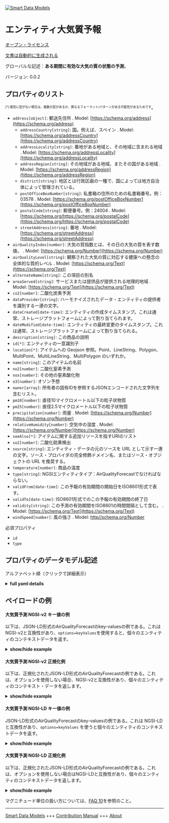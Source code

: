 <!-- 10-Header -->  
[![Smart Data Models](https://smartdatamodels.org/wp-content/uploads/2022/01/SmartDataModels_logo.png "Logo")](https://smartdatamodels.org)  
エンティティ大気質予報  
===========<!-- /10-Header -->  
<!-- 15-License -->  
[オープン・ライセンス](https://github.com/smart-data-models//dataModel.Environment/blob/master/AirQualityForecast/LICENSE.md)  
[文書は自動的に生成される](https://docs.google.com/presentation/d/e/2PACX-1vTs-Ng5dIAwkg91oTTUdt8ua7woBXhPnwavZ0FxgR8BsAI_Ek3C5q97Nd94HS8KhP-r_quD4H0fgyt3/pub?start=false&loop=false&delayms=3000#slide=id.gb715ace035_0_60)  
<!-- /15-License -->  
<!-- 20-Description -->  
グローバルな記述：**ある期間に有効な大気の質の状態の予測**。  
バージョン: 0.0.2  
<!-- /20-Description -->  
<!-- 30-PropertiesList -->  

## プロパティのリスト  

<sup><sub>[*] 属性に型がない場合は、複数の型があるか、異なるフォーマット/パターンがある可能性があるためです</sub></sup>。  
- `address[object]`: 郵送先住所  . Model: [https://schema.org/address](https://schema.org/address)	- `addressCountry[string]`: 国。例えば、スペイン  . Model: [https://schema.org/addressCountry](https://schema.org/addressCountry)  
	- `addressLocality[string]`: 番地がある地域と、その地域に含まれる地域  . Model: [https://schema.org/addressLocality](https://schema.org/addressLocality)  
	- `addressRegion[string]`: その地域がある地域、またその国がある地域  . Model: [https://schema.org/addressRegion](https://schema.org/addressRegion)  
	- `district[string]`: 地区とは行政区画の一種で、国によっては地方自治体によって管理されている。    
	- `postOfficeBoxNumber[string]`: 私書箱の住所のための私書箱番号。例：03578  . Model: [https://schema.org/postOfficeBoxNumber](https://schema.org/postOfficeBoxNumber)  
	- `postalCode[string]`: 郵便番号。例：24004  . Model: [https://schema.org/https://schema.org/postalCode](https://schema.org/https://schema.org/postalCode)  
	- `streetAddress[string]`: 番地  . Model: [https://schema.org/streetAddress](https://schema.org/streetAddress)  
- `airQualityIndex[number]`: 大気の質指数とは、その日の大気の質を表す数値。  . Model: [https://schema.org/Number](https://schema.org/Number)- `airQualityLevel[string]`: 観察された大気の質に対応する健康への懸念の全体的な質的レベル  . Model: [https://schema.org/Text](https://schema.org/Text)- `alternateName[string]`: この項目の別名  - `areaServed[string]`: サービスまたは提供品が提供される地理的地域  . Model: [https://schema.org/Text](https://schema.org/Text)- `co2[number]`: 二酸化炭素予測  - `dataProvider[string]`: ハーモナイズされたデータ・エンティティの提供者を識別する一連の文字。  - `dateCreated[date-time]`: エンティティの作成タイムスタンプ。これは通常、ストレージプラットフォームによって割り当てられます。  - `dateModified[date-time]`: エンティティの最終変更のタイムスタンプ。これは通常、ストレージプラットフォームによって割り当てられる。  - `description[string]`: この商品の説明  - `id[*]`: エンティティの一意識別子  - `location[*]`: アイテムへの Geojson 参照。Point、LineString、Polygon、MultiPoint、MultiLineString、MultiPolygon のいずれか。  - `name[string]`: このアイテムの名前  - `no2[number]`: 二酸化窒素予測  - `nox[number]`: その他の窒素酸化物  - `o3[number]`: オゾン予想  - `owner[array]`: 所有者の固有IDを参照するJSONエンコードされた文字列を含むリスト。  - `pm10[number]`: 直径10マイクロメートル以下の粒子状物質  - `pm25[number]`: 直径2.5マイクロメートル以下の粒子状物質  - `precipitation[number]`: 雨量  . Model: [https://schema.org/Number](https://schema.org/Number)- `relativeHumidity[number]`: 空気中の湿度  . Model: [https://schema.org/Number](https://schema.org/Number)- `seeAlso[*]`: アイテムに関する追加リソースを指すURIのリスト  - `so2[number]`: 二酸化硫黄検出  - `source[string]`: エンティティ・データの元のソースを URL として示す一連の文字。ソース・プロバイダの完全修飾ドメイン名、またはソース・オブジェクトの URL を推奨する。  - `temperature[number]`: 商品の温度  - `type[string]`: NGSIエンティティタイプ：AirQualityForecastでなければならない。  - `validFrom[date-time]`: この予報の有効期間の開始日をISO8601形式で表す。  - `validTo[date-time]`: ISO8601形式でのこの予報の有効期間の終了日  - `validity[string]`: この予測の有効期間をISO8601の時間間隔として含む。  . Model: [https://schema.org/Text](https://schema.org/Text)- `windSpeed[number]`: 風の強さ  . Model: [http//schema.org/Number](http//schema.org/Number)<!-- /30-PropertiesList -->  
<!-- 35-RequiredProperties -->  
必須プロパティ  
- `id`  - `type`  <!-- /35-RequiredProperties -->  
<!-- 40-RequiredProperties -->  
<!-- /40-RequiredProperties -->  
<!-- 50-DataModelHeader -->  
## プロパティのデータモデル記述  
アルファベット順（クリックで詳細表示）  
<!-- /50-DataModelHeader -->  
<!-- 60-ModelYaml -->  
<details><summary><strong>full yaml details</strong></summary>    
```yaml  
AirQualityForecast:    
  description: A forecast of air quality conditions valid during a period    
  properties:    
    address:    
      description: The mailing address    
      properties:    
        addressCountry:    
          description: 'The country. For example, Spain'    
          type: string    
          x-ngsi:    
            model: https://schema.org/addressCountry    
            type: Property    
        addressLocality:    
          description: 'The locality in which the street address is, and which is in the region'    
          type: string    
          x-ngsi:    
            model: https://schema.org/addressLocality    
            type: Property    
        addressRegion:    
          description: 'The region in which the locality is, and which is in the country'    
          type: string    
          x-ngsi:    
            model: https://schema.org/addressRegion    
            type: Property    
        district:    
          description: 'A district is a type of administrative division that, in some countries, is managed by the local government'    
          type: string    
          x-ngsi:    
            type: Property    
        postOfficeBoxNumber:    
          description: 'The post office box number for PO box addresses. For example, 03578'    
          type: string    
          x-ngsi:    
            model: https://schema.org/postOfficeBoxNumber    
            type: Property    
        postalCode:    
          description: 'The postal code. For example, 24004'    
          type: string    
          x-ngsi:    
            model: https://schema.org/https://schema.org/postalCode    
            type: Property    
        streetAddress:    
          description: The street address    
          type: string    
          x-ngsi:    
            model: https://schema.org/streetAddress    
            type: Property    
        streetNr:    
          description: Number identifying a specific property on a public street    
          type: string    
          x-ngsi:    
            type: Property    
      type: object    
      x-ngsi:    
        model: https://schema.org/address    
        type: Property    
    airQualityIndex:    
      description: Air quality index is a number used to report the quality of the air on any given day    
      minimum: 0    
      type: number    
      x-ngsi:    
        model: https://schema.org/Number    
        type: Property    
    airQualityLevel:    
      description: Overall qualitative level of health concern corresponding to the air quality observed    
      minLength: 2    
      type: string    
      x-ngsi:    
        model: https://schema.org/Text    
        type: Property    
    alternateName:    
      description: An alternative name for this item    
      type: string    
      x-ngsi:    
        type: Property    
    areaServed:    
      description: The geographic area where a service or offered item is provided    
      type: string    
      x-ngsi:    
        model: https://schema.org/Text    
        type: Property    
    co2:    
      description: Carbon Dioxide forecasted    
      minimum: 0    
      type: number    
      x-ngsi:    
        type: Property    
    dataProvider:    
      description: A sequence of characters identifying the provider of the harmonised data entity    
      type: string    
      x-ngsi:    
        type: Property    
    dateCreated:    
      description: Entity creation timestamp. This will usually be allocated by the storage platform    
      format: date-time    
      type: string    
      x-ngsi:    
        type: Property    
    dateModified:    
      description: Timestamp of the last modification of the entity. This will usually be allocated by the storage platform    
      format: date-time    
      type: string    
      x-ngsi:    
        type: Property    
    description:    
      description: A description of this item    
      type: string    
      x-ngsi:    
        type: Property    
    id:    
      anyOf:    
        - description: Identifier format of any NGSI entity    
          maxLength: 256    
          minLength: 1    
          pattern: ^[\w\-\.\{\}\$\+\*\[\]`|~^@!,:\\]+$    
          type: string    
          x-ngsi:    
            type: Property    
        - description: Identifier format of any NGSI entity    
          format: uri    
          type: string    
          x-ngsi:    
            type: Property    
      description: Unique identifier of the entity    
      x-ngsi:    
        type: Property    
    location:    
      description: 'Geojson reference to the item. It can be Point, LineString, Polygon, MultiPoint, MultiLineString or MultiPolygon'    
      oneOf:    
        - description: Geojson reference to the item. Point    
          properties:    
            bbox:    
              items:    
                type: number    
              minItems: 4    
              type: array    
            coordinates:    
              items:    
                type: number    
              minItems: 2    
              type: array    
            type:    
              enum:    
                - Point    
              type: string    
          required:    
            - type    
            - coordinates    
          title: GeoJSON Point    
          type: object    
          x-ngsi:    
            type: GeoProperty    
        - description: Geojson reference to the item. LineString    
          properties:    
            bbox:    
              items:    
                type: number    
              minItems: 4    
              type: array    
            coordinates:    
              items:    
                items:    
                  type: number    
                minItems: 2    
                type: array    
              minItems: 2    
              type: array    
            type:    
              enum:    
                - LineString    
              type: string    
          required:    
            - type    
            - coordinates    
          title: GeoJSON LineString    
          type: object    
          x-ngsi:    
            type: GeoProperty    
        - description: Geojson reference to the item. Polygon    
          properties:    
            bbox:    
              items:    
                type: number    
              minItems: 4    
              type: array    
            coordinates:    
              items:    
                items:    
                  items:    
                    type: number    
                  minItems: 2    
                  type: array    
                minItems: 4    
                type: array    
              type: array    
            type:    
              enum:    
                - Polygon    
              type: string    
          required:    
            - type    
            - coordinates    
          title: GeoJSON Polygon    
          type: object    
          x-ngsi:    
            type: GeoProperty    
        - description: Geojson reference to the item. MultiPoint    
          properties:    
            bbox:    
              items:    
                type: number    
              minItems: 4    
              type: array    
            coordinates:    
              items:    
                items:    
                  type: number    
                minItems: 2    
                type: array    
              type: array    
            type:    
              enum:    
                - MultiPoint    
              type: string    
          required:    
            - type    
            - coordinates    
          title: GeoJSON MultiPoint    
          type: object    
          x-ngsi:    
            type: GeoProperty    
        - description: Geojson reference to the item. MultiLineString    
          properties:    
            bbox:    
              items:    
                type: number    
              minItems: 4    
              type: array    
            coordinates:    
              items:    
                items:    
                  items:    
                    type: number    
                  minItems: 2    
                  type: array    
                minItems: 2    
                type: array    
              type: array    
            type:    
              enum:    
                - MultiLineString    
              type: string    
          required:    
            - type    
            - coordinates    
          title: GeoJSON MultiLineString    
          type: object    
          x-ngsi:    
            type: GeoProperty    
        - description: Geojson reference to the item. MultiLineString    
          properties:    
            bbox:    
              items:    
                type: number    
              minItems: 4    
              type: array    
            coordinates:    
              items:    
                items:    
                  items:    
                    items:    
                      type: number    
                    minItems: 2    
                    type: array    
                  minItems: 4    
                  type: array    
                type: array    
              type: array    
            type:    
              enum:    
                - MultiPolygon    
              type: string    
          required:    
            - type    
            - coordinates    
          title: GeoJSON MultiPolygon    
          type: object    
          x-ngsi:    
            type: GeoProperty    
      x-ngsi:    
        type: GeoProperty    
    name:    
      description: The name of this item    
      type: string    
      x-ngsi:    
        type: Property    
    no2:    
      description: Nitrogen dioxide forecasted    
      minimum: 0    
      type: number    
      x-ngsi:    
        type: Property    
    nox:    
      description: Other Nitrogen oxides forecasted    
      minimum: 0    
      type: number    
      x-ngsi:    
        type: Property    
    o3:    
      description: Ozone forecasted    
      minimum: 0    
      type: number    
      x-ngsi:    
        type: Property    
    owner:    
      description: A List containing a JSON encoded sequence of characters referencing the unique Ids of the owner(s)    
      items:    
        anyOf:    
          - description: Identifier format of any NGSI entity    
            maxLength: 256    
            minLength: 1    
            pattern: ^[\w\-\.\{\}\$\+\*\[\]`|~^@!,:\\]+$    
            type: string    
            x-ngsi:    
              type: Property    
          - description: Identifier format of any NGSI entity    
            format: uri    
            type: string    
            x-ngsi:    
              type: Property    
        description: Unique identifier of the entity    
        x-ngsi:    
          type: Property    
      type: array    
      x-ngsi:    
        type: Property    
    pm10:    
      description: Particulate matter 10 micrometers or less in diameter    
      minimum: 0    
      type: number    
      x-ngsi:    
        type: Property    
    pm25:    
      description: Particulate matter 2.5 micrometers or less in diameter    
      minimum: 0    
      type: number    
      x-ngsi:    
        type: Property    
    precipitation:    
      description: Amount of water rain    
      minimum: 0    
      type: number    
      x-ngsi:    
        model: https://schema.org/Number    
        type: Property    
        units: Liters per square meter    
    relativeHumidity:    
      description: Humidity in the Air    
      maximum: 1    
      minimum: 0    
      type: number    
      x-ngsi:    
        model: https://schema.org/Number    
        type: Property    
    seeAlso:    
      description: list of uri pointing to additional resources about the item    
      oneOf:    
        - items:    
            format: uri    
            type: string    
          minItems: 1    
          type: array    
        - format: uri    
          type: string    
      x-ngsi:    
        type: Property    
    so2:    
      description: Sulfur dioxide detected    
      minimum: 0    
      type: number    
      x-ngsi:    
        type: Property    
    source:    
      description: 'A sequence of characters giving the original source of the entity data as a URL. Recommended to be the fully qualified domain name of the source provider, or the URL to the source object'    
      type: string    
      x-ngsi:    
        type: Property    
    temperature:    
      description: Temperature of the item    
      type: number    
      x-ngsi:    
        type: Property    
    type:    
      description: 'NGSI Entity type: it has to be AirQualityForecast'    
      enum:    
        - AirQualityForecast    
      type: string    
      x-ngsi:    
        type: Property    
    validFrom:    
      description: The start of the validity period for this forecast as a ISO8601 format    
      format: date-time    
      type: string    
      x-ngsi:    
        type: Property    
    validTo:    
      description: The end of the validity period for this forecast as a ISO8601 format    
      format: date-time    
      type: string    
      x-ngsi:    
        type: Property    
    validity:    
      description: Includes the validity period for this forecast as a ISO8601 time interval    
      type: string    
      x-ngsi:    
        model: https://schema.org/Text    
        type: Property    
    windSpeed:    
      description: Intensity of the wind    
      minimum: 0    
      type: number    
      x-ngsi:    
        model: http//schema.org/Number    
        type: Property    
  required:    
    - id    
    - type    
  type: object    
  x-derived-from: ""    
  x-disclaimer: 'Redistribution and use in source and binary forms, with or without modification, are permitted  provided that the license conditions are met. Copyleft (c) 2022 Contributors to Smart Data Models Program'    
  x-license-url: https://github.com/smart-data-models/dataModel.Environment/blob/master/AirQualityForecast/LICENSE.md    
  x-model-schema: https://smart-data-models.github.io/dataModel.Environment/AirQualityForecast/schema.json    
  x-model-tags: GreenMov    
  x-version: 0.0.2    
```  
</details>    
<!-- /60-ModelYaml -->  
<!-- 70-MiddleNotes -->  
<!-- /70-MiddleNotes -->  
<!-- 80-Examples -->  
## ペイロードの例  
#### 大気質予測 NGSI-v2 キー値の例  
以下は、JSON-LD形式のAirQualityForecastのkey-valuesの例である。これはNGSI-v2と互換性があり、`options=keyValues`を使用すると、個々のエンティティのコンテキストデータを返す。  
<details><summary><strong>show/hide example</strong></summary>    
```json  
{  
  "id": "urn:ngsi-ld:AirQualityForecast:France-AirQualityForecast-12345_2022-07-01T18:00:00_2022-07-01T00:00:00",  
  "type": "AirQualityForecast",  
  "address": {  
    "addressCountry": "France",  
    "addressLocality": "Nice",  
    "postalCode": "06200",  
    "type": "PostalAddress"  
  },  
  "airQualityIndex": 3,  
  "airQualityLevel": "moderate",  
  "co2": 45,  
  "dataProvider": "IMREDD_UCA_Nice",  
  "dateIssued": "2022-07-01T10:40:01.00Z",  
  "dateRetrieved": "2022-07-01T12:57:24.00Z",  
  "location": {  
    "coordinates": [  
      7.2032497427380235,  
      43.68056738083439  
    ],  
    "type": "Point"  
  },  
  "no2": 69,  
  "nox": 139,  
  "o3": 100,  
  "pm10": 19,  
  "pm25": 21,  
  "precipitation": 0,  
  "relativeHumidity": 0.54,  
  "so2": 11,  
  "temperature": 12.2,  
  "typeOfLocation": "outdoor",  
  "validFrom": "2022-07-01T17:00:00.00Z",  
  "validTo": "2022-07-01T18:00:00.00Z",  
  "validity": "2022-07-01T17:00:00+01:00/2022-07-01T18:00:00+01:00",  
  "windSpeed": 0.64  
}  
```  
</details>  
#### 大気質予測 NGSI-v2 正規化例  
以下は、正規化されたJSON-LD形式のAirQualityForecastの例である。これは、オプションを使用しない場合、NGSI-v2と互換性があり、個々のエンティティのコンテキスト・データを返します。  
<details><summary><strong>show/hide example</strong></summary>    
```json  
{  
  "id": "urn:ngsi-ld:AirQualityForecast:France-AirQualityForecast-12345_2022-07-01T18:00:00_2022-07-01T00:00:00",  
  "type": "AirQualityForecast",  
  "address": {  
    "type": "PostalAddress",  
    "value": {  
      "addressCountry": "France",  
      "postalCode": "06200",  
      "addressLocality": "Nice"  
    }  
  },  
  "location": {  
    "type": "geo:json",  
    "value": {  
      "type": "Point",  
      "coordinates": [  
        7.2032497427380235,  
        43.68056738083439  
      ]  
    }  
  },  
  "dataProvider": {  
    "type": "Text",  
    "value": "IMREDD_UCA_Nice"  
  },  
  "dateIssued": {  
    "type": "DateTime",  
    "value": "2022-07-01T10:40:01.00Z"  
  },  
  "dateRetrieved": {  
    "type": "DateTime",  
    "value": "2022-07-01T12:57:24.00Z"  
  },  
  "validFrom": {  
    "type": "DateTime",  
    "value": "2022-07-01T17:00:00.00Z"  
  },  
  "validTo": {  
    "type": "DateTime",  
    "value": "2022-07-01T18:00:00.00Z"  
  },  
  "validity": {  
    "type": "Text",  
    "value": "2022-07-01T17:00:00+01:00/2022-07-01T18:00:00+01:00"  
  },  
  "airQualityIndex": {  
    "type": "Number",  
    "value": 3  
  },  
  "airQualityLevel": {  
    "type": "Text",  
    "value": "moderate"  
  },  
  "co2": {  
    "type": "Number",  
    "value": 45,  
    "unitCode": "GQ"  
  },  
  "no2": {  
    "type": "Number",  
    "value": 69,  
    "unitCode": "GQ"  
  },  
  "o3": {  
    "type": "Number",  
    "value": 100,  
    "unitCode": "GQ"  
  },  
  "nox": {  
    "type": "Number",  
    "value": 139,  
    "unitCode": "GQ"  
  },  
  "so2": {  
    "type": "Number",  
    "value": 11,  
    "unitCode": "GQ"  
  },  
  "pm10": {  
    "type": "Number",  
    "value": 19,  
    "unitCode": "GQ"  
  },  
  "pm25": {  
    "type": "Number",  
    "value": 21,  
    "unitCode": "GQ"  
  },  
  "temperature": {  
    "type": "Number",  
    "value": 12.2  
  },  
  "relativeHumidity": {  
    "type": "Number",  
    "value": 0.54  
  },  
  "windSpeed": {  
    "type": "Number",  
    "value": 0.64  
  },  
  "precipitation": {  
    "type": "Number",  
    "value": 0  
  },  
  "typeOfLocation": {  
    "type": "Text",  
    "value": "outdoor"  
  }  
}  
```  
</details>  
#### 大気質予測 NGSI-LD キー値の例  
JSON-LD形式のAirQualityForecastのkey-valuesの例である。これは NGSI-LD と互換性があり、`options=keyValues` を使うと個々のエンティティのコンテキストデータを返す。  
<details><summary><strong>show/hide example</strong></summary>    
```json  
{  
  "id": "urn:ngsi-ld:AirQualityForecast:France-AirQualityForecast-12345_2022-07-01T18:00:00_2022-07-01T00:00:00",  
  "type": "AirQualityForecast",  
  "address": {  
    "addressCountry": "France",  
    "addressLocality": "Nice",  
    "postalCode": "06200",  
    "type": "PostalAddress"  
  },  
  "airQualityIndex": 3,  
  "airQualityLevel": "moderate",  
  "co2": 45,  
  "dataProvider": "IMREDD_UCA_Nice",  
  "dateIssued": "2022-07-01T10:40:01.00Z",  
  "dateRetrieved": "2022-07-01T12:57:24.00Z",  
  "location": {  
    "coordinates": [  
      7.2032497427380235,  
      43.68056738083439  
    ],  
    "type": "Point"  
  },  
  "no2": 69,  
  "nox": 139,  
  "o3": 100,  
  "pm10": 19,  
  "pm25": 21,  
  "precipitation": 0,  
  "relativeHumidity": 0.54,  
  "so2": 11,  
  "temperature": 12.2,  
  "typeOfLocation": "outdoor",  
  "validFrom": "2022-07-01T17:00:00.00Z",  
  "validTo": "2022-07-01T18:00:00.00Z",  
  "validity": "2022-07-01T17:00:00+01:00/2022-07-01T18:00:00+01:00",  
  "windSpeed": 0.64,  
  "@context": [  
    "https://raw.githubusercontent.com/smart-data-models/dataModel.Environment/master/context.jsonld"  
  ]  
}  
```  
</details>  
#### 大気質予測 NGSI-LD 正規化例  
以下は、正規化されたJSON-LD形式のAirQualityForecastの例である。これは、オプションを使用しない場合はNGSI-LDと互換性があり、個々のエンティティのコンテキストデータを返します。  
<details><summary><strong>show/hide example</strong></summary>    
```json  
{  
  "id": "urn:ngsi-ld:AirQualityForecast:France-AirQualityForecast-12345_2022-07-01T18:00:00_2022-07-01T00:00:00",  
  "type": "AirQualityForecast",  
  "address": {  
    "type": "Property",  
    "value": {  
      "addressCountry": "France",  
      "postalCode": "06200",  
      "addressLocality": "Nice",  
      "type": "PostalAddress"  
    }  
  },  
  "location": {  
    "type": "GeoProperty",  
    "value": {  
      "type": "Point",  
      "coordinates": [  
        7.2032497427380235,  
        43.68056738083439  
      ]  
    }  
  },  
  "dataProvider": {  
    "type": "Property",  
    "value": "IMREDD_UCA_Nice"  
  },  
  "dateIssued": {  
    "type": "Property",  
    "value": {  
      "@type": "DateTime",  
      "@value": "2022-07-01T10:40:01.00Z"  
    }  
  },  
  "dateRetrieved": {  
    "type": "Property",  
    "value": {  
      "@type": "DateTime",  
      "@value": "2022-07-01T12:57:24.00Z"  
    }  
  },  
  "validFrom": {  
    "type": "Property",  
    "value": {  
      "@type": "DateTime",  
      "@value": "2022-07-01T17:00:00.00Z"  
    }  
  },  
  "validTo": {  
    "type": "Property",  
    "value": {  
      "@type": "DateTime",  
      "@value": "2022-07-01T18:00:00.00Z"  
    }  
  },  
  "validity": {  
    "type": "Property",  
    "value": "2022-07-01T17:00:00+01:00/2022-07-01T18:00:00+01:00"  
  },  
  "airQualityIndex": {  
    "type": "Property",  
    "value": 3  
  },  
  "airQualityLevel": {  
    "type": "Property",  
    "value": "moderate"  
  },  
  "co2": {  
    "type": "Property",  
    "value": 45,  
    "unitCode": "GQ"  
  },  
  "no2": {  
    "type": "Property",  
    "value": 69,  
    "unitCode": "GQ"  
  },  
  "o3": {  
    "type": "Property",  
    "value": 100,  
    "unitCode": "GQ"  
  },  
  "nox": {  
    "type": "Property",  
    "value": 139,  
    "unitCode": "GQ"  
  },  
  "so2": {  
    "type": "Property",  
    "value": 11,  
    "unitCode": "GQ"  
  },  
  "pm10": {  
    "type": "Property",  
    "value": 19,  
    "unitCode": "GQ"  
  },  
  "pm25": {  
    "type": "Property",  
    "value": 21,  
    "unitCode": "GQ"  
  },  
  "temperature": {  
    "type": "Property",  
    "value": 12.2  
  },  
  "relativeHumidity": {  
    "type": "Property",  
    "value": 0.54  
  },  
  "windSpeed": {  
    "type": "Property",  
    "value": 0.64  
  },  
  "precipitation": {  
    "type": "Property",  
    "value": 0  
  },  
  "typeOfLocation": {  
    "type": "Property",  
    "value": "outdoor"  
  },  
  "@context": [  
    "https://raw.githubusercontent.com/smart-data-models/dataModel.Environment/master/context.jsonld"  
  ]  
}  
```  
</details><!-- /80-Examples -->  
<!-- 90-FooterNotes -->  
<!-- /90-FooterNotes -->  
<!-- 95-Units -->  
マグニチュード単位の扱い方については、[FAQ 10](https://smartdatamodels.org/index.php/faqs/)を参照のこと。  
<!-- /95-Units -->  
<!-- 97-LastFooter -->  
---  
[Smart Data Models](https://smartdatamodels.org) +++ [Contribution Manual](https://bit.ly/contribution_manual) +++ [About](https://bit.ly/Introduction_SDM)<!-- /97-LastFooter -->  
